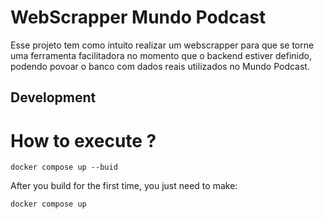 # WebScrapper Mundo Podcast

Esse projeto tem como intuito realizar um webscrapper para que se torne uma ferramenta facilitadora no momento que o backend estiver definido, podendo povoar o banco com dados reais utilizados no Mundo Podcast.

## Development

# How to execute ?
```shell
docker compose up --buid
```

After you build for the first time, you just need to make:
```shell
docker compose up
```